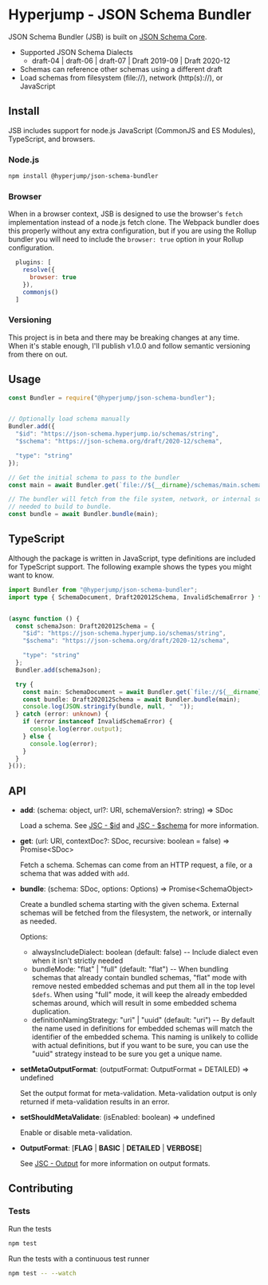 # Hyperjump - JSON Schema Bundler

JSON Schema Bundler (JSB) is built on [JSON Schema Core](https://github.com/hyperjump-io/json-schema-core).

* Supported JSON Schema Dialects
  * draft-04 | draft-06 | draft-07 | Draft 2019-09 | Draft 2020-12
* Schemas can reference other schemas using a different draft
* Load schemas from filesystem (file://), network (http(s)://), or JavaScript

## Install
JSB includes support for node.js JavaScript (CommonJS and ES Modules),
TypeScript, and browsers.

### Node.js
```bash
npm install @hyperjump/json-schema-bundler
```

### Browser
When in a browser context, JSB is designed to use the browser's `fetch`
implementation instead of a node.js fetch clone. The Webpack bundler does this
properly without any extra configuration, but if you are using the Rollup
bundler you will need to include the `browser: true` option in your Rollup
configuration.

```javascript
  plugins: [
    resolve({
      browser: true
    }),
    commonjs()
  ]
```

### Versioning
This project is in beta and there may be breaking changes at any time. When it's
stable enough, I'll publish v1.0.0 and follow semantic versioning from there on
out.

## Usage
```javascript
const Bundler = require("@hyperjump/json-schema-bundler");


// Optionally load schema manually
Bundler.add({
  "$id": "https://json-schema.hyperjump.io/schemas/string",
  "$schema": "https://json-schema.org/draft/2020-12/schema",

  "type": "string"
});

// Get the initial schema to pass to the bundler
const main = await Bundler.get(`file://${__dirname}/schemas/main.schema.json`);

// The bundler will fetch from the file system, network, or internal schemas as
// needed to build to bundle.
const bundle = await Bundler.bundle(main);
```

## TypeScript
Although the package is written in JavaScript, type definitions are included for
TypeScript support. The following example shows the types you might want to
know.

```typescript
import Bundler from "@hyperjump/json-schema-bundler";
import type { SchemaDocument, Draft202012Schema, InvalidSchemaError } from "@hyperjump/json-schema-bundler";


(async function () {
  const schemaJson: Draft202012Schema = {
    "$id": "https://json-schema.hyperjump.io/schemas/string",
    "$schema": "https://json-schema.org/draft/2020-12/schema",

    "type": "string"
  };
  Bundler.add(schemaJson);

  try {
    const main: SchemaDocument = await Bundler.get(`file://${__dirname}/schemas/main.schema.json`);
    const bundle: Draft202012Schema = await Bundler.bundle(main);
    console.log(JSON.stringify(bundle, null, "  "));
  } catch (error: unknown) {
    if (error instanceof InvalidSchemaError) {
      console.log(error.output);
    } else {
      console.log(error);
    }
  }
}());
```

## API
* **add**: (schema: object, url?: URI, schemaVersion?: string) => SDoc

    Load a schema. See [JSC - $id](https://github.com/hyperjump-io/json-schema-core#id)
    and [JSC - $schema](https://github.com/hyperjump-io/json-schema-core#schema-1)
    for more information.
* **get**: (url: URI, contextDoc?: SDoc, recursive: boolean = false) => Promise\<SDoc>

    Fetch a schema. Schemas can come from an HTTP request, a file, or a schema
    that was added with `add`.
* **bundle**: (schema: SDoc, options: Options) => Promise\<SchemaObject>

    Create a bundled schema starting with the given schema. External schemas
    will be fetched from the filesystem, the network, or internally as needed.

    Options:
     * alwaysIncludeDialect: boolean (default: false) -- Include dialect even
       when it isn't strictly needed
     * bundleMode: "flat" | "full" (default: "flat") -- When bundling schemas
       that already contain bundled schemas, "flat" mode with remove nested
       embedded schemas and put them all in the top level `$defs`. When using
       "full" mode, it will keep the already embedded schemas around, which will
       result in some embedded schema duplication.
     * definitionNamingStrategy: "uri" | "uuid" (default: "uri") -- By default
       the name used in definitions for embedded schemas will match the
       identifier of the embedded schema. This naming is unlikely to collide
       with actual definitions, but if you want to be sure, you can use the
       "uuid" strategy instead to be sure you get a unique name.
* **setMetaOutputFormat**: (outputFormat: OutputFormat = DETAILED) => undefined

    Set the output format for meta-validation. Meta-validation output is only
    returned if meta-validation results in an error.
* **setShouldMetaValidate**: (isEnabled: boolean) => undefined

    Enable or disable meta-validation.
* **OutputFormat**: [**FLAG** | **BASIC** | **DETAILED** | **VERBOSE**]

    See [JSC - Output](https://github.com/hyperjump-io/json-schema-core#output)
    for more information on output formats.

## Contributing

### Tests

Run the tests

```bash
npm test
```

Run the tests with a continuous test runner

```bash
npm test -- --watch
```
